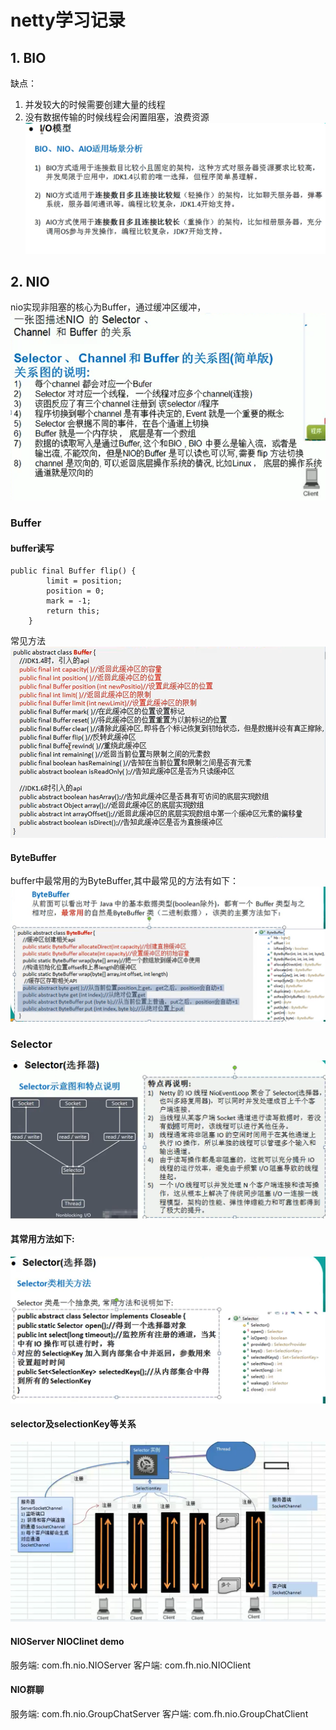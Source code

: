 # netty学习记录

## 1. BIO
缺点：
1. 并发较大的时候需要创建大量的线程
2. 没有数据传输的时候线程会闲置阻塞，浪费资源  
![avatar](src/main/resources/img/compare.png)
## 2. NIO
nio实现非阻塞的核心为Buffer，通过缓冲区缓冲，
![avatar](src/main/resources/img/nio-core.png)


### Buffer
#### buffer读写
```
public final Buffer flip() {
        limit = position;
        position = 0;
        mark = -1;
        return this;
    }
```
常见方法
![avatar](src/main/resources/img/buffer-methods.png)
#### ByteBuffer
buffer中最常用的为ByteBuffer,其中最常见的方法有如下：
![avatar](src/main/resources/img/byte-buffer-methods.png)

### Selector
![avatar](src/main/resources/img/selector.png)
#### 其常用方法如下:
![avatar](src/main/resources/img/selector-methods.png)
#### selector及selectionKey等关系
![avatar](src/main/resources/img/selector-componets.png)

#### NIOServer NIOClinet demo
服务端: com.fh.nio.NIOServer
客户端: com.fh.nio.NIOClient

#### NIO群聊
服务端: com.fh.nio.GroupChatServer
客户端: com.fh.nio.GroupChatClient